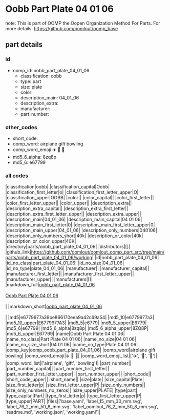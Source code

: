 # Oobb Part Plate 04 01 06  

note: This is part of OOMP the Oopen Organization Method For Parts. For more details: https://github.com/oomlout/oomp_base

##  part details





### id
* oomp_id: oobb_part_plate_04_01_06
  * classification: oobb
  * type: part
  * size: plate
  * color: 
  * description_main: 04_01_06
  * description_extra: 
  * manufacturer: 
  * part_number: 

### other_codes
* short_code: 
* oomp_word: airplane gift bowling
* oomp_word_emoji :airplane: :gift: :bowling:
* md5_6_alpha: 8zq8p
* md5_6: e67799

### all codes 
|classification|oobb|
|classification_capital|Oobb|
|classification_first_letter|o|
|classification_first_letter_upper|O|
|classification_upper|OOBB|
|color||
|color_capital||
|color_first_letter||
|color_first_letter_upper||
|color_upper||
|description_extra||
|description_extra_capital||
|description_extra_first_letter||
|description_extra_first_letter_upper||
|description_extra_upper||
|description_main|04_01_06|
|description_main_capital|04 01 06|
|description_main_first_letter|0|
|description_main_first_letter_upper|0|
|description_main_upper|04_01_06|
|description_only_numbers|040106|
|description_only_numbers_short|40k|
|description_or_color|40k|
|description_or_color_upper|40K|
|directory|parts/oobb_part_plate_04_01_06|
|distributors|[]|
|github_link|https://github.com/oomlout/oomlout_oomp_part_src/tree/main/parts/oobb_part_plate_04_01_06/working|
|id|oobb_part_plate_04_01_06|
|id_no_class|part_plate_04_01_06|
|id_no_size|04_01_06|
|id_no_type|plate_04_01_06|
|manufacturer||
|manufacturer_capital||
|manufacturer_first_letter||
|manufacturer_first_letter_upper||
|manufacturer_upper||
|manufacturers|[]|
|markdown_full|[oobb_part_plate_04_01_06](https://github.com/oomlout/oomlout_oomp_part_src/tree/main/parts/oobb_part_plate_04_01_06/working)<br>[](https://github.com/oomlout/oomlout_oomp_part_src/tree/main/parts/oobb_part_plate_04_01_06/working)<br>[Oobb Part Plate 04 01 06](https://github.com/oomlout/oomlout_oomp_part_src/tree/main/parts/oobb_part_plate_04_01_06/working)<br><br>|
|markdown_short|[oobb_part_plate_04_01_06](https://github.com/oomlout/oomlout_oomp_part_src/tree/main/parts/oobb_part_plate_04_01_06/working)<br><br>|
|md5|e6779977a39be866170eea9a42c69a54|
|md5_10|e6779977a3|
|md5_10_upper|E6779977A3|
|md5_5|e6779|
|md5_5_upper|E6779|
|md5_6|e67799|
|md5_6_alpha|8zq8p|
|md5_6_alpha_upper|8ZQ8P|
|md5_6_upper|E67799|
|name|Oobb Part Plate 04 01 06|
|name_no_class|Part Plate 04 01 06|
|name_no_size|04 01 06|
|name_no_size_short|04 01 06|
|name_no_type|Plate 04 01 06|
|oomp_key|oomp_oobb_part_plate_04_01_06|
|oomp_word|airplane gift bowling|
|oomp_word_emoji|:airplane: :gift: :bowling:|
|oomp_word_emoji_list|[':airplane:', ':gift:', ':bowling:']|
|oomp_word_list|['airplane', 'gift', 'bowling']|
|part_number||
|part_number_capital||
|part_number_first_letter||
|part_number_first_letter_upper||
|part_number_upper||
|short_code||
|short_code_upper||
|short_name||
|size|plate|
|size_capital|Plate|
|size_first_letter|p|
|size_first_letter_upper|P|
|size_only_numbers||
|size_only_numbers_no_zeros||
|size_upper|PLATE|
|type|part|
|type_capital|Part|
|type_first_letter|p|
|type_first_letter_upper|P|
|type_upper|PART|
|files|['base.yaml', 'label_15_mm_30_mm.svg', 'label_76_2_mm_50_8_mm.svg', 'label_oomlout_76_2_mm_50_8_mm.svg', 'readme.md', 'working.json', 'working.yaml']|
